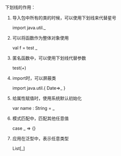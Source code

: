 下划线的作用：

1. 导入包中所有的类的时候，可以使用下划线来代替星号

   import java.util._

2. 可以将函数作为整体对象使用

   val f = test _

3. 匿名函数中，可以使用下划线代替参数

    test(_+_)

4. import时，可以屏蔽类

   import java.util.{ Date=>_ }

5. 给属性赋值时，使用系统默认初始化

    var name : String = _

6. 模式匹配中，匹配其他任意值

    case _ => {}

7. 应用在泛型中，表示任意类型

    List[_]




